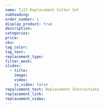 ```yaml
---
name: Ti22 Replacement Cutter Set
subheading:
order_number: 1
display_product: true
description:
categories:
price:
sku:
tag_color:
tag_text:
replacement_type:
filter_mesh:
slides:
  - title:
    image:
    video:
    is_video: false
repalcement_text: Replacement Instructions
replacement_link:
replacement_video:
---
```

